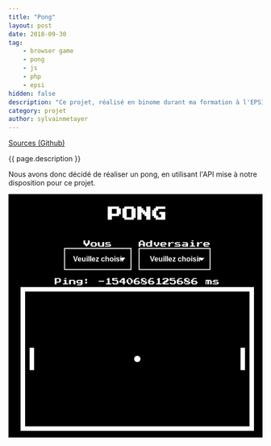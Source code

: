 ```yaml
---
title: "Pong"
layout: post
date: 2018-09-30
tag: 
    - browser game
    - pong
    - js
    - php
    - epsi
hidden: false
description: "Ce projet, réalisé en binome durant ma formation à l'EPSI avait pour but de concevoir un jeu avec un système temps réel."
category: projet
author: sylvainmetayer
---
```


[Sources (Github)](https://github.com/EPSIBordeaux/temps-reel)

{{ page.description }}

Nous avons donc décidé de réaliser un pong, en utilisant l'API mise à notre disposition pour ce projet.

![Illustration du pong](/assets/images/projets/pong.png)
